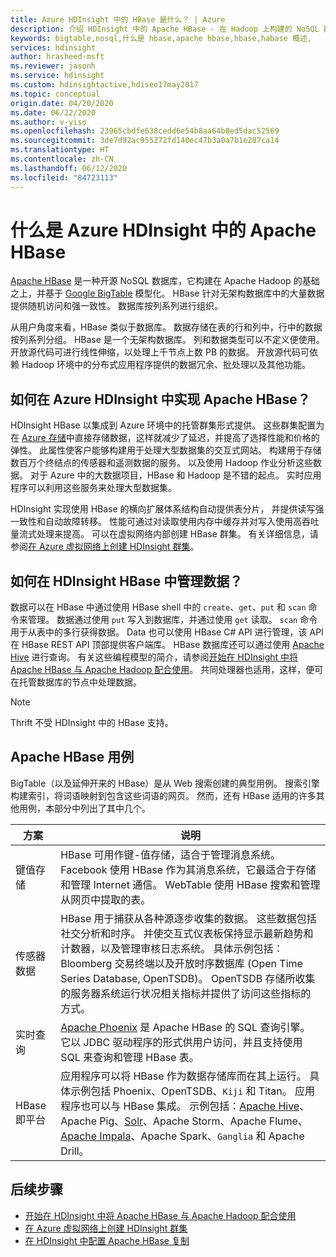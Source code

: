 ```yaml
---
title: Azure HDInsight 中的 HBase 是什么？ | Azure
description: 介绍 HDInsight 中的 Apache HBase - 在 Hadoop 上构建的 NoSQL 数据库。 了解相关用例并将 HBase 与其他 Hadoop 群集进行比较。
keywords: bigtable,nosql,什么是 hbase,apache hbase,hbase,habase 概述,
services: hdinsight
author: hrasheed-msft
ms.reviewer: jasonh
ms.service: hdinsight
ms.custom: hdinsightactive,hdiseo17may2017
ms.topic: conceptual
origin.date: 04/20/2020
ms.date: 06/22/2020
ms.author: v-yiso
ms.openlocfilehash: 23965cbdfe638cedd6e54b8aa64b0ed5dac52569
ms.sourcegitcommit: 3de7d92ac955272fd140ec47b3a0a7b1e287ca14
ms.translationtype: HT
ms.contentlocale: zh-CN
ms.lasthandoff: 06/12/2020
ms.locfileid: "84723113"
---
```

# <a name="what-is-apache-hbase-in-azure-hdinsight"></a>什么是 Azure HDInsight 中的 Apache HBase

[Apache HBase](https://hbase.apache.org/) 是一种开源 NoSQL 数据库，它构建在 Apache Hadoop 的基础之上，并基于 [Google BigTable](https://cloud.google.com/bigtable/) 模型化。 HBase 针对无架构数据库中的大量数据提供随机访问和强一致性。 数据库按列系列进行组织。

从用户角度来看，HBase 类似于数据库。 数据存储在表的行和列中，行中的数据按列系列分组。 HBase 是一个无架构数据库。 列和数据类型可以不定义便使用。 开放源代码可进行线性伸缩，以处理上千节点上数 PB 的数据。 开放源代码可依赖 Hadoop 环境中的分布式应用程序提供的数据冗余、批处理以及其他功能。

## <a name="how-is-apache-hbase-implemented-in-azure-hdinsight"></a>如何在 Azure HDInsight 中实现 Apache HBase？

HDInsight HBase 以集成到 Azure 环境中的托管群集形式提供。 这些群集配置为在 [Azure 存储](./../hdinsight-hadoop-use-blob-storage.md)中直接存储数据，这样就减少了延迟，并提高了选择性能和价格的弹性。 此属性使客户能够构建用于处理大型数据集的交互式网站。 构建用于存储数百万个终结点的传感器和遥测数据的服务。 以及使用 Hadoop 作业分析这些数据。 对于 Azure 中的大数据项目，HBase 和 Hadoop 是不错的起点。 实时应用程序可以利用这些服务来处理大型数据集。

HDInsight 实现使用 HBase 的横向扩展体系结构自动提供表分片， 并提供读写强一致性和自动故障转移。 性能可通过对读取使用内存中缓存并对写入使用高吞吐量流式处理来提高。 可以在虚拟网络内部创建 HBase 群集。 有关详细信息，请参阅[在 Azure 虚拟网络上创建 HDInsight 群集](./apache-hbase-provision-vnet.md)。

## <a name="how-is-data-managed-in-hdinsight-hbase"></a>如何在 HDInsight HBase 中管理数据？

数据可以在 HBase 中通过使用 HBase shell 中的 `create`、`get`、`put` 和 `scan` 命令来管理。 数据通过使用 `put` 写入到数据库，并通过使用 `get` 读取。 `scan` 命令用于从表中的多行获得数据。 Data 也可以使用 HBase C# API 进行管理，该 API 在 HBase REST API 顶部提供客户端库。 HBase 数据库还可以通过使用 [Apache Hive](https://hive.apache.org/) 进行查询。 有关这些编程模型的简介，请参阅[开始在 HDInsight 中将 Apache HBase 与 Apache Hadoop 配合使用](./apache-hbase-tutorial-get-started-linux.md)。 共同处理器也适用，这样，便可在托管数据库的节点中处理数据。

> [!NOTE]  
> Thrift 不受 HDInsight 中的 HBase 支持。

## <a name="use-cases-for-apache-hbase"></a>Apache HBase 用例

BigTable（以及延伸开来的 HBase）是从 Web 搜索创建的典型用例。 搜索引擎构建索引，将词语映射到包含这些词语的网页。 然而，还有 HBase 适用的许多其他用例，本部分中列出了其中几个。

|方案 |说明 |
|---|---|
|键值存储|HBase 可用作键-值存储，适合于管理消息系统。 Facebook 使用 HBase 作为其消息系统，它最适合于存储和管理 Internet 通信。 WebTable 使用 HBase 搜索和管理从网页中提取的表。|
|传感器数据|HBase 用于捕获从各种源逐步收集的数据。 这些数据包括社交分析和时序。 并使交互式仪表板保持显示最新趋势和计数器，以及管理审核日志系统。 具体示例包括：Bloomberg 交易终端以及开放时序数据库 (Open Time Series Database, OpenTSDB)。 OpenTSDB 存储所收集的服务器系统运行状况相关指标并提供了访问这些指标的方式。|
|实时查询|[Apache Phoenix](https://phoenix.apache.org/) 是 Apache HBase 的 SQL 查询引擎。 它以 JDBC 驱动程序的形式供用户访问，并且支持使用 SQL 来查询和管理 HBase 表。|
|HBase 即平台|应用程序可以将 HBase 作为数据存储库而在其上运行。 具体示例包括 Phoenix、OpenTSDB、`Kiji` 和 Titan。 应用程序也可以与 HBase 集成。 示例包括：[Apache Hive](https://hive.apache.org/)、Apache Pig、[Solr](https://lucene.apache.org/solr/)、Apache Storm、Apache Flume、[Apache Impala](https://impala.apache.org/)、Apache Spark、`Ganglia` 和 Apache Drill。|

## <a name="next-steps"></a>后续步骤

* [开始在 HDInsight 中将 Apache HBase 与 Apache Hadoop 配合使用](./apache-hbase-tutorial-get-started-linux.md)
* [在 Azure 虚拟网络上创建 HDInsight 群集](./apache-hbase-provision-vnet.md)
* [在 HDInsight 中配置 Apache HBase 复制](apache-hbase-replication.md)
